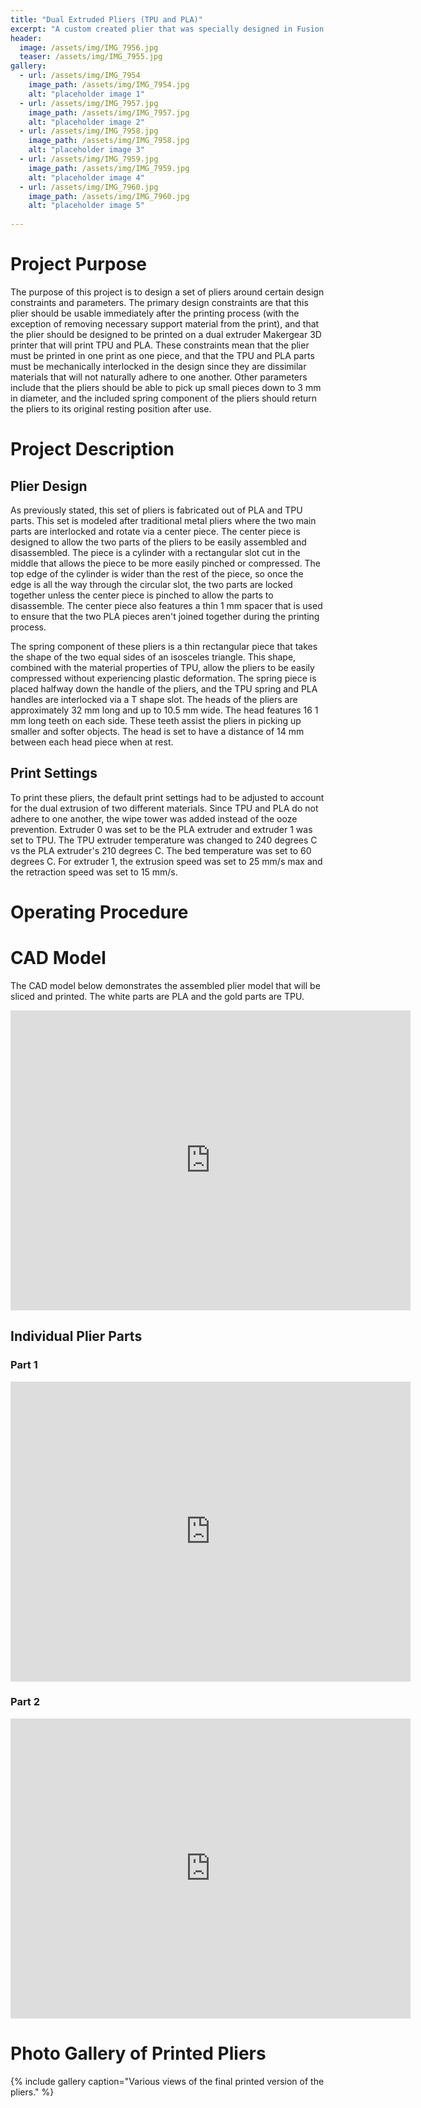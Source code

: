 ```yaml
---
title: "Dual Extruded Pliers (TPU and PLA)"
excerpt: "A custom created plier that was specially designed in Fusion 360 to be printed on a dual extruder Makergear 3D printer."
header:
  image: /assets/img/IMG_7956.jpg
  teaser: /assets/img/IMG_7955.jpg
gallery:
  - url: /assets/img/IMG_7954
    image_path: /assets/img/IMG_7954.jpg
    alt: "placeholder image 1"
  - url: /assets/img/IMG_7957.jpg
    image_path: /assets/img/IMG_7957.jpg
    alt: "placeholder image 2"
  - url: /assets/img/IMG_7958.jpg
    image_path: /assets/img/IMG_7958.jpg
    alt: "placeholder image 3"
  - url: /assets/img/IMG_7959.jpg
    image_path: /assets/img/IMG_7959.jpg
    alt: "placeholder image 4"
  - url: /assets/img/IMG_7960.jpg
    image_path: /assets/img/IMG_7960.jpg
    alt: "placeholder image 5"
  
---
```

# Project Purpose 

The purpose of this project is to design a set of pliers around certain design constraints and parameters. The primary design constraints are that this plier should be usable immediately after the printing process (with the exception of removing necessary support material from the print), and that the plier should be designed to be printed on a dual extruder Makergear 3D printer that will print TPU and PLA. These constraints mean that the plier must be printed in one print as one piece, and that the TPU and PLA parts must be mechanically interlocked in the design since they are dissimilar materials that will not naturally adhere to one another. Other parameters include that the pliers should be able to pick up small pieces down to 3 mm in diameter, and the included spring component of the pliers should return the pliers to its original resting position after use.

# Project Description

## Plier Design

As previously stated, this set of pliers is fabricated out of PLA and TPU parts. This set is modeled after traditional metal pliers where the two main parts are interlocked and rotate via a center piece. The center piece is designed to allow the two parts of the pliers to be easily assembled and disassembled. The piece is a cylinder with a rectangular slot cut in the middle that allows the piece to be more easily pinched or compressed. The top edge of the cylinder is wider than the rest of the piece, so once the edge is all the way through the circular slot, the two parts are locked together unless the center piece is pinched to allow the parts to disassemble. The center piece also features a thin 1 mm spacer that is used to ensure that the two PLA pieces aren't joined together during the printing process.

The spring component of these pliers is a thin rectangular piece that takes the shape of the two equal sides of an isosceles triangle. This shape, combined with the material properties of TPU, allow the pliers to be easily compressed without experiencing plastic deformation. The spring piece is placed halfway down the handle of the pliers, and the TPU spring and PLA handles are interlocked via a T shape slot. The heads of the pliers are approximately 32 mm long and up to 10.5 mm wide. The head features 16 1 mm long teeth on each side. These teeth assist the pliers in picking up smaller and softer objects. The head is set to have a distance of 14 mm between each head piece when at rest. 

## Print Settings

To print these pliers, the default print settings had to be adjusted to account for the dual extrusion of two different materials. Since TPU and PLA do not adhere to one another, the wipe tower was added instead of the ooze prevention. Extruder 0 was set to be the PLA extruder and extruder 1 was set to TPU. The TPU extruder temperature was changed to 240 degrees C vs the PLA extruder's 210 degrees C. The bed temperature was set to 60 degrees C. For extruder 1, the extrusion speed was set to 25 mm/s max and the retraction speed was set to 15 mm/s. 

# Operating Procedure


# CAD Model

The CAD model below demonstrates the assembled plier model that will be sliced and printed. The white parts are PLA and the gold parts are TPU.

<iframe src="https://vanderbilt643.autodesk360.com/shares/public/SH35dfcQT936092f0e43d086145ab6560069?mode=embed" width="640" height="480" allowfullscreen="true" webkitallowfullscreen="true" mozallowfullscreen="true"  frameborder="0"></iframe>

## Individual Plier Parts

### Part 1

<iframe src="https://vanderbilt643.autodesk360.com/shares/public/SH35dfcQT936092f0e43d763ec3b0f5cb0ce?mode=embed" width="640" height="480" allowfullscreen="true" webkitallowfullscreen="true" mozallowfullscreen="true"  frameborder="0"></iframe>

### Part 2

<iframe src="https://vanderbilt643.autodesk360.com/shares/public/SH35dfcQT936092f0e435bbc758b44bca0cd?mode=embed" width="640" height="480" allowfullscreen="true" webkitallowfullscreen="true" mozallowfullscreen="true"  frameborder="0"></iframe>

# Photo Gallery of Printed Pliers

{% include gallery caption="Various views of the final printed version of the pliers." %}
